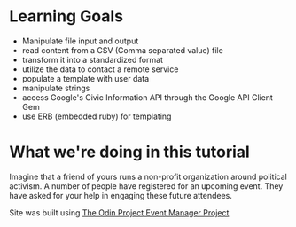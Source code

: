 # Learning Goals
  - Manipulate file input and output
  - read content from a CSV (Comma separated value) file
  - transform it into a standardized format
  - utilize the data to contact a remote service
  - populate a template with user data
  - manipulate strings
  - access Google's Civic Information API through the Google API Client Gem
  - use ERB (embedded ruby) for templating
  
# What we're doing in this tutorial
Imagine that a friend of yours runs a non-profit organization around political activism. A number of people have registered for an upcoming event. They have asked for your help in engaging these future attendees.

Site was built using [The Odin Project Event Manager Project](https://www.theodinproject.com/courses/ruby-programming/lessons/event-manager)
